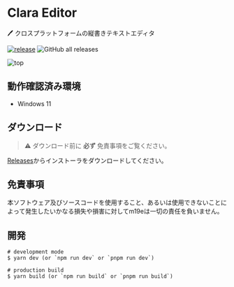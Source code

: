 # Clara Editor

🖊️ クロスプラットフォームの縦書きテキストエディタ

[![release](https://github.com/m19e/clara-editor/actions/workflows/release.yml/badge.svg)](https://github.com/m19e/clara-editor/actions/workflows/release.yml)
![GitHub all releases](https://img.shields.io/github/downloads/m19e/clara-editor/total)

![top](https://github.com/m19e/clara-editor/assets/49052459/37499fce-2c47-4db2-8fb4-bb02ec212bf3)

## 動作確認済み環境

- Windows 11

## ダウンロード

> ⚠️ ダウンロード前に **必ず** 免責事項をご覧ください。

[Releases](https://github.com/m19e/clara-editor/releases/latest)からインストーラをダウンロードしてください。

## 免責事項

本ソフトウェア及びソースコードを使用すること、あるいは使用できないことによって発生したいかなる損失や損害に対してm19eは一切の責任を負いません。

## 開発

```
# development mode
$ yarn dev (or `npm run dev` or `pnpm run dev`)

# production build
$ yarn build (or `npm run build` or `pnpm run build`)
```
